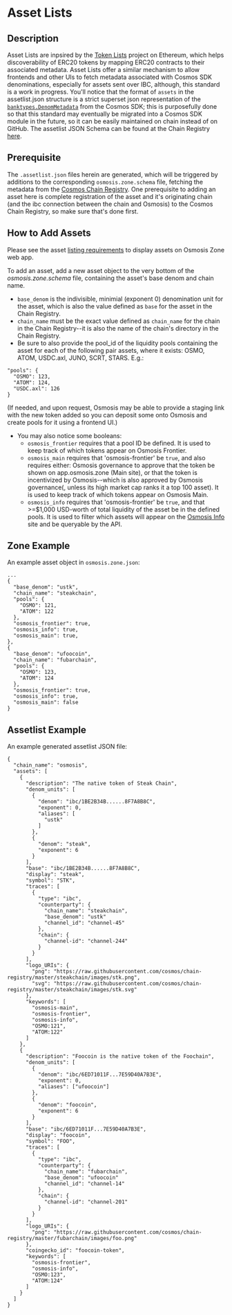 # Asset Lists

## Description

Asset Lists are inpsired by the [Token Lists](https://tokenlists.org/) project on Ethereum, which helps discoverability of ERC20 tokens by mapping ERC20 contracts to their associated metadata. Asset Lists offer a similar mechanism to allow frontends and other UIs to fetch metadata associated with Cosmos SDK denominations, especially for assets sent over IBC, although, this standard is a work in progress. You'll notice that the format of `assets` in the assetlist.json structure is a strict superset json representation of the [`banktypes.DenomMetadata`](https://docs.cosmos.network/v0.47/modules/bank#denommetadata) from the Cosmos SDK; this is purposefully done so that this standard may eventually be migrated into a Cosmos SDK module in the future, so it can be easily maintained on chain instead of on GitHub. The assetlist JSON Schema can be found at the Chain Registry [here](https://github.com/cosmos/chain-registry/blob/master/assetlist.schema.json).

## Prerequisite

The `.assetlist.json` files herein are generated, which will be triggered by additions to the corresponding `osmosis.zone.schema` file, fetching the metadata from the [Cosmos Chain Registry](https://github.com/cosmos/chain-registry). One prerequisite to adding an asset here is complete registration of the asset and it's originating chain (and the ibc connection between the chain and Osmosis) to the Cosmos Chain Registry, so make sure that's done first.

## How to Add Assets

Please see the asset [listing requirements](https://raw.githubusercontent.com/osmosis/assetlists/main/listing.md) to display assets on Osmosis Zone web app. 

To add an asset, add a new asset object to the very bottom of the _osmosis.zone.schema_ file, containing the asset's base denom and chain name.
- `base_denom` is the indivisible, minimial (exponent 0) denomination unit for the asset, which is also the value defined as `base` for the asset in the Chain Registry.
- `chain_name` must be the exact value defined as `chain_name` for the chain in the Chain Registry--it is also the name of the chain's directory in the Chain Registry. 
- Be sure to also provide the pool_id of the liquidity pools containing the asset for each of the following pair assets, where it exists: OSMO, ATOM, USDC.axl, JUNO, SCRT, STARS. E.g.:
```
"pools": {
  "OSMO": 123,
  "ATOM": 124,
  "USDC.axl": 126
}
```
(If needed, and upon request, Osmosis may be able to provide a staging link with the new token added so you can deposit some onto Osmosis and create pools for it using a frontend UI.)
- You may also notice some booleans: 
  - `osmosis_frontier` requires that a pool ID be defined. It is used to keep track of which tokens appear on Osmosis Frontier.
  - `osmosis_main` requires that 'osmosis-frontier' be `true`, and also requires either: Osmosis governance to approve that the token be shown on app.osmosis.zone (Main site), or that the token is incentivized by Osmosis--which is also approved by Osmosis governance(, unless its high market cap ranks it a top 100 asset). It is used to keep track of which tokens appear on Osmosis Main.
  - `osmosis_info` requires that 'osmosis-frontier' be `true`, and that >=$1,000 USD-worth of total liquidity of the asset be in the defined pools. It is used to filter which assets will appear on the [Osmosis Info](https://info.osmosis.zone/) site and be queryable by the API.

## Zone Example

An example asset object in `osmosis.zone.json`:

```
...
{
  "base_denom": "ustk",
  "chain_name": "steakchain",
  "pools": {
    "OSMO": 121,
    "ATOM": 122
  },
  "osmosis_frontier": true,
  "osmosis_info": true,
  "osmosis_main": true,
},
{
  "base_denom": "ufoocoin",
  "chain_name": "fubarchain",
  "pools": {
    "OSMO": 123,
    "ATOM": 124
  },
  "osmosis_frontier": true,
  "osmosis_info": true,
  "osmosis_main": false
}
```

## Assetlist Example

An example generated assetlist JSON file:

```
{
  "chain_name": "osmosis",
  "assets": [
    {
      "description": "The native token of Steak Chain",
      "denom_units": [
        {
          "denom": "ibc/1BE2B34B......8F7A8B8C",
          "exponent": 0,
          "aliases": [
            "ustk"
          ]
        },
        {
          "denom": "steak",
          "exponent": 6
        }
      ],
      "base": "ibc/1BE2B34B......8F7A8B8C",
      "display": "steak",
      "symbol": "STK",
      "traces": [
        {
          "type": "ibc",
          "counterparty": {
            "chain_name": "steakchain",
            "base_denom": "ustk"
            "channel_id": "channel-45"
          },
          "chain": {
            "channel-id": "channel-244"
          }
        }
      ],
      "logo_URIs": {
        "png": "https://raw.githubusercontent.com/cosmos/chain-registry/master/steakchain/images/stk.png",
        "svg": "https://raw.githubusercontent.com/cosmos/chain-registry/master/steakchain/images/stk.svg"
      },
      "keywords": [
        "osmosis-main",
        "osmosis-frontier",
        "osmosis-info",
        "OSMO:121",
        "ATOM:122"
      ]
    },
    {
      "description": "Foocoin is the native token of the Foochain",
      "denom_units": [
        {
          "denom": "ibc/6ED71011F...7E59D40A7B3E",
          "exponent": 0,
          "aliases": ["ufoocoin"]
        },
        {
          "denom": "foocoin",
          "exponent": 6
        }
      ],
      "base": "ibc/6ED71011F...7E59D40A7B3E",
      "display": "foocoin",
      "symbol": "FOO",
      "traces": [
        {
          "type": "ibc",
          "counterparty": {
            "chain_name": "fubarchain",
            "base_denom": "ufoocoin"
            "channel_id": "channel-14"
          },
          "chain": {
            "channel-id": "channel-201"
          }
        }
      ],
      "logo_URIs": {
        "png": "https://raw.githubusercontent.com/cosmos/chain-registry/master/fubarchain/images/foo.png"
      },
      "coingecko_id": "foocoin-token",
      "keywords": [
        "osmosis-frontier",
        "osmosis-info",
        "OSMO:123",
        "ATOM:124"
      ]
    }
  ]
}
```
